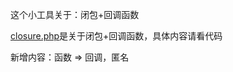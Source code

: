 
这个小工具关于：闭包+回调函数


[closure.php](https://github.com/kamly/phptool/blob/master/玩转函数/closure.php)是关于闭包+回调函数，具体内容请看代码



新增内容：函数 => 回调，匿名


